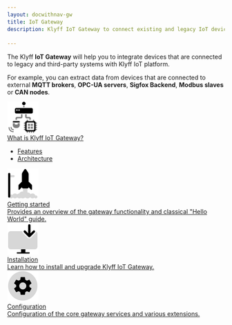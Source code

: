 ```yaml
---
layout: docwithnav-gw
title: IoT Gateway
description: Klyff IoT Gateway to connect existing and legacy IoT devices to the platform

---
```


The Klyff **IoT Gateway** will help you to integrate devices that are connected to legacy and third-party systems with Klyff IoT platform.

For example, you can extract data from devices that are connected to external **MQTT brokers**, **OPC-UA servers**, **Sigfox Backend**, **Modbus slaves** or **CAN nodes**.

<div class="doc-features row mt-4">
    <div class="col-12 col-sm-6 col-lg col-xxl-6 col-4xl mb-4">
        <a class="feature-card" href="/docs/iot-gateway/what-is-iot-gateway/">
            <img class="feature-logo" src="/images/feature-logo/gateway-logo.svg" alt="Gateway logo">
            <div class="feature-title">What is Klyff IoT Gateway?</div>
            <div class="feature-text">
                <ul>
                    <li>Features</li>
                    <li>Architecture</li>
                </ul>
            </div>
        </a>
    </div>
    <div class="col-12 col-sm-6 col-lg col-xxl-6 col-4xl mb-4">
        <a class="feature-card" href="/docs/iot-gateway/getting-started/">
            <img class="feature-logo" src="/images/feature-logo/getting-started.svg" alt="Getting started icon">
            <div class="feature-title">Getting started</div>
            <div class="feature-text">
                Provides an overview of the gateway functionality and classical "Hello World" guide.
            </div>
        </a>
    </div>
    <div class="col-12 col-sm-6 col-lg col-xxl-6 col-4xl mb-4">
        <a class="feature-card" href="/docs/iot-gateway/installation/">
            <img class="feature-logo" src="/images/feature-logo/install.svg" alt="Install icon">
            <div class="feature-title">Installation</div>
            <div class="feature-text">
                Learn how to install and upgrade Klyff IoT Gateway.
            </div>
        </a>
    </div>
    <div class="col-12 col-sm-6 col-lg col-xxl-6 col-4xl mb-4">
        <a class="feature-card" href="/docs/iot-gateway/configuration/">
            <img class="feature-logo" src="/images/feature-logo/configuration.svg" alt="Gear icon">
            <div class="feature-title">Configuration</div>
            <div class="feature-text">
                Configuration of the core gateway services and various extensions.
            </div>
        </a>
    </div>
</div>
